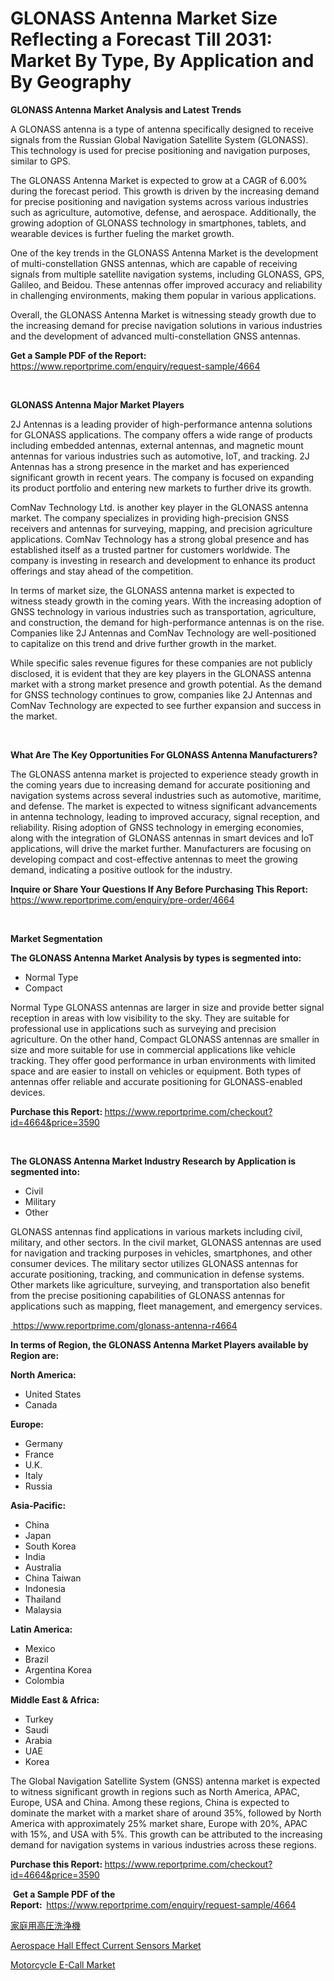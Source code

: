 <p><h1>GLONASS Antenna Market Size Reflecting a Forecast Till 2031: Market By Type, By Application and By Geography</h1></p><p><strong>GLONASS Antenna Market Analysis and Latest Trends</strong></p>
<p><p>A GLONASS antenna is a type of antenna specifically designed to receive signals from the Russian Global Navigation Satellite System (GLONASS). This technology is used for precise positioning and navigation purposes, similar to GPS.</p><p>The GLONASS Antenna Market is expected to grow at a CAGR of 6.00% during the forecast period. This growth is driven by the increasing demand for precise positioning and navigation systems across various industries such as agriculture, automotive, defense, and aerospace. Additionally, the growing adoption of GLONASS technology in smartphones, tablets, and wearable devices is further fueling the market growth.</p><p>One of the key trends in the GLONASS Antenna Market is the development of multi-constellation GNSS antennas, which are capable of receiving signals from multiple satellite navigation systems, including GLONASS, GPS, Galileo, and Beidou. These antennas offer improved accuracy and reliability in challenging environments, making them popular in various applications.</p><p>Overall, the GLONASS Antenna Market is witnessing steady growth due to the increasing demand for precise navigation solutions in various industries and the development of advanced multi-constellation GNSS antennas.</p></p>
<p><strong>Get a Sample PDF of the Report:&nbsp;</strong> <a href="https://www.reportprime.com/enquiry/request-sample/4664">https://www.reportprime.com/enquiry/request-sample/4664</a></p>
<p>&nbsp;</p>
<p><strong>GLONASS Antenna Major Market Players</strong></p>
<p><p>2J Antennas is a leading provider of high-performance antenna solutions for GLONASS applications. The company offers a wide range of products including embedded antennas, external antennas, and magnetic mount antennas for various industries such as automotive, IoT, and tracking. 2J Antennas has a strong presence in the market and has experienced significant growth in recent years. The company is focused on expanding its product portfolio and entering new markets to further drive its growth.</p><p>ComNav Technology Ltd. is another key player in the GLONASS antenna market. The company specializes in providing high-precision GNSS receivers and antennas for surveying, mapping, and precision agriculture applications. ComNav Technology has a strong global presence and has established itself as a trusted partner for customers worldwide. The company is investing in research and development to enhance its product offerings and stay ahead of the competition.</p><p>In terms of market size, the GLONASS antenna market is expected to witness steady growth in the coming years. With the increasing adoption of GNSS technology in various industries such as transportation, agriculture, and construction, the demand for high-performance antennas is on the rise. Companies like 2J Antennas and ComNav Technology are well-positioned to capitalize on this trend and drive further growth in the market.</p><p>While specific sales revenue figures for these companies are not publicly disclosed, it is evident that they are key players in the GLONASS antenna market with a strong market presence and growth potential. As the demand for GNSS technology continues to grow, companies like 2J Antennas and ComNav Technology are expected to see further expansion and success in the market.</p></p>
<p>&nbsp;</p>
<p><strong>What Are The Key Opportunities For GLONASS Antenna Manufacturers?</strong></p>
<p><p>The GLONASS antenna market is projected to experience steady growth in the coming years due to increasing demand for accurate positioning and navigation systems across several industries such as automotive, maritime, and defense. The market is expected to witness significant advancements in antenna technology, leading to improved accuracy, signal reception, and reliability. Rising adoption of GNSS technology in emerging economies, along with the integration of GLONASS antennas in smart devices and IoT applications, will drive the market further. Manufacturers are focusing on developing compact and cost-effective antennas to meet the growing demand, indicating a positive outlook for the industry.</p></p>
<p><strong>Inquire or Share Your Questions If Any Before Purchasing This Report:</strong> <a href="https://www.reportprime.com/enquiry/pre-order/4664">https://www.reportprime.com/enquiry/pre-order/4664</a></p>
<p>&nbsp;</p>
<p><strong>Market Segmentation</strong></p>
<p><strong>The GLONASS Antenna Market Analysis by types is segmented into:</strong></p>
<p><ul><li>Normal Type</li><li>Compact</li></ul></p>
<p><p>Normal Type GLONASS antennas are larger in size and provide better signal reception in areas with low visibility to the sky. They are suitable for professional use in applications such as surveying and precision agriculture. On the other hand, Compact GLONASS antennas are smaller in size and more suitable for use in commercial applications like vehicle tracking. They offer good performance in urban environments with limited space and are easier to install on vehicles or equipment. Both types of antennas offer reliable and accurate positioning for GLONASS-enabled devices.</p></p>
<p><strong>Purchase this Report:&nbsp;</strong><a href="https://www.reportprime.com/checkout?id=4664&price=3590">https://www.reportprime.com/checkout?id=4664&price=3590</a></p>
<p>&nbsp;</p>
<p><strong>The GLONASS Antenna Market Industry Research by Application is segmented into:</strong></p>
<p><ul><li>Civil</li><li>Military</li><li>Other</li></ul></p>
<p><p>GLONASS antennas find applications in various markets including civil, military, and other sectors. In the civil market, GLONASS antennas are used for navigation and tracking purposes in vehicles, smartphones, and other consumer devices. The military sector utilizes GLONASS antennas for accurate positioning, tracking, and communication in defense systems. Other markets like agriculture, surveying, and transportation also benefit from the precise positioning capabilities of GLONASS antennas for applications such as mapping, fleet management, and emergency services.</p></p>
<p><a href="https://www.reportprime.com/glonass-antenna-r4664">&nbsp;https://www.reportprime.com/glonass-antenna-r4664</a></p>
<p><strong>In terms of Region, the GLONASS Antenna Market Players available by Region are:</strong></p>
<p>
    <p> <strong> North America: </strong>
        <ul>
            <li>United States</li>
            <li>Canada</li>
        </ul>
        </p> 
    <p> <strong> Europe: </strong>
        <ul>
            <li>Germany</li>
            <li>France</li>
            <li>U.K.</li>
            <li>Italy</li>
            <li>Russia</li>
        </ul>
        </p> 
    <p> <strong> Asia-Pacific: </strong>
        <ul>
            <li>China</li>
            <li>Japan</li>
            <li>South Korea</li>
            <li>India</li>
            <li>Australia</li>
            <li>China Taiwan</li>
            <li>Indonesia</li>
            <li>Thailand</li>
            <li>Malaysia</li>
        </ul>
        </p> 
    <p> <strong> Latin America: </strong>
        <ul>
            <li>Mexico</li>
            <li>Brazil</li>
            <li>Argentina Korea</li>
            <li>Colombia</li>
        </ul>
        </p> 
    <p> <strong> Middle East & Africa: </strong>
        <ul>
            <li>Turkey</li>
            <li>Saudi</li>
            <li>Arabia</li>
            <li>UAE</li>
            <li>Korea</li>
        </ul>
    </p>
    </p>
<p><p>The Global Navigation Satellite System (GNSS) antenna market is expected to witness significant growth in regions such as North America, APAC, Europe, USA and China. Among these regions, China is expected to dominate the market with a market share of around 35%, followed by North America with approximately 25% market share, Europe with 20%, APAC with 15%, and USA with 5%. This growth can be attributed to the increasing demand for navigation systems in various industries across these regions.</p></p>
<p><strong>Purchase this Report: </strong><a href="https://www.reportprime.com/checkout?id=4664&price=3590">https://www.reportprime.com/checkout?id=4664&price=3590</a></p>
<p>&nbsp;<strong>Get a Sample PDF of the Report:&nbsp;&nbsp;</strong><a href="https://www.reportprime.com/enquiry/request-sample/4664">https://www.reportprime.com/enquiry/request-sample/4664</a></p>
<p><strong></strong></p>
<p><p><a href="https://github.com/BrionnaBoyle/Market-Research-Report-List-1/blob/main/696482473701.md">家庭用高圧洗浄機</a></p><p><a href="https://github.com/ElmoRunolfsson2023/Market-Research-Report-List-1/blob/main/aerospace-hall-effect-current-sensors-market.md">Aerospace Hall Effect Current Sensors Market</a></p><p><a href="https://view.publitas.com/reportprime-1/motorcycle-e-call-market-insight-market-trends-growth-forecasted-from-2024-to-2031/">Motorcycle E-Call Market</a></p></p>